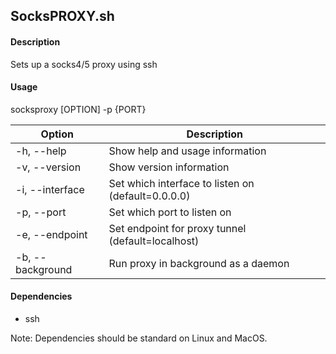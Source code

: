 ## SocksPROXY.sh

#### Description
Sets up a socks4/5 proxy using ssh

#### Usage
socksproxy [OPTION] -p {PORT}

| Option | Description |
| --- | --- |
| -h, --help | Show help and usage information |
| -v, --version | Show version information |
| -i, --interface | Set which interface to listen on (default=0.0.0.0) |
| -p, --port | Set which port to listen on |
| -e, --endpoint | Set endpoint for proxy tunnel (default=localhost) |
| -b, --background | Run proxy in background as a daemon |

#### Dependencies

- ssh

Note: Dependencies should be standard on Linux and MacOS.
